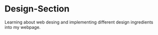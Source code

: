 # Design-Section
Learning about web desing and implementing different design ingredients into my webpage.

